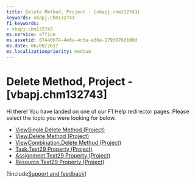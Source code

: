 ```yaml
---
title: Delete Method, Project - [vbapj.chm132743]
keywords: vbapj.chm132743
f1_keywords:
- vbapj.chm132743
ms.service: office
ms.assetid: 87440b74-4e8a-4c6a-a36e-1793876d100d
ms.date: 06/08/2017
ms.localizationpriority: medium
---
```



# Delete Method, Project - [vbapj.chm132743]

Hi there! You have landed on one of our F1 Help redirector pages. Please select the topic you were looking for below.

- [ViewSingle.Delete Method (Project)](https://msdn.microsoft.com/library/a062d8b9-b68c-deff-9e26-b7f25fa8d829%28Office.15%29.aspx)
- [View.Delete Method (Project)](https://msdn.microsoft.com/library/fe255f80-95cb-2ce7-ef52-510203d41962%28Office.15%29.aspx)
- [ViewCombination.Delete Method (Project)](https://msdn.microsoft.com/library/ae00027a-684a-907f-1555-c128e2b88a23%28Office.15%29.aspx)
- [Task.Text29 Property (Project)](https://msdn.microsoft.com/library/2b42c47e-a943-ff75-c236-3862feba6942%28Office.15%29.aspx)
- [Assignment.Text29 Property (Project)](https://msdn.microsoft.com/library/11cc5c17-92f0-67f4-1f2d-9e3fb96561b1%28Office.15%29.aspx)
- [Resource.Text29 Property (Project)](https://msdn.microsoft.com/library/215e0008-1d4e-0b14-43d5-c71e9afe90ac%28Office.15%29.aspx)

[!include[Support and feedback](~/includes/feedback-boilerplate.md)]